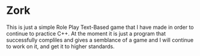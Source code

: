 # Zork
This is just a simple Role Play Text-Based game that I have made in order to continue to practice C++.
At the moment it is just a program that successfully compliles and gives a semblance of a game and I will continue to work on it, and get it to higher standards. 
